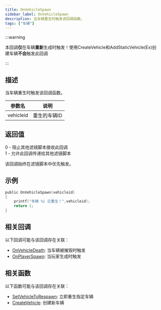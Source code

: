 ```yaml
---
title: OnVehicleSpawn
sidebar_label: OnVehicleSpawn
description: 当车辆重生时触发该回调函数。
tags: ["车辆"]
---
```


:::warning

本回调**仅**在车辆**重新**生成时触发！使用CreateVehicle和AddStaticVehicle(Ex)创建车辆**不会**触发此回调

:::

## 描述

当车辆重生时触发该回调函数。

| 参数名    | 说明         |
| --------- | ------------ |
| vehicleid | 重生的车辆ID |

## 返回值

0 - 阻止其他滤镜脚本接收此回调  
1 - 允许此回调传递给其他滤镜脚本

该回调始终在滤镜脚本中优先触发。

## 示例

```c
public OnVehicleSpawn(vehicleid)
{
    printf("车辆 %i 已重生！",vehicleid);
    return 1;
}
```

## 相关回调

以下回调可能与该回调存在关联：

- [OnVehicleDeath](OnVehicleDeath): 当车辆被摧毁时触发
- [OnPlayerSpawn](OnPlayerSpawn): 当玩家生成时触发

## 相关函数

以下函数可能与该回调存在关联：

- [SetVehicleToRespawn](../functions/SetVehicleToRespawn): 立即重生指定车辆
- [CreateVehicle](../functions/CreateVehicle): 创建新车辆
